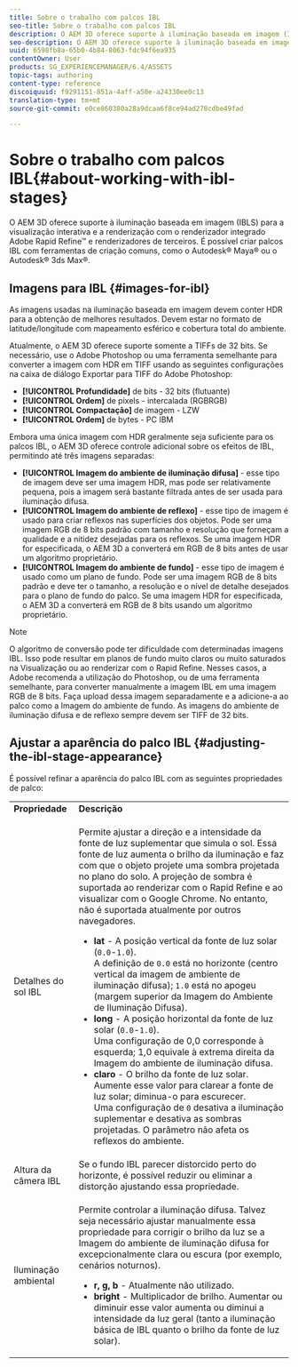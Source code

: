 ```yaml
---
title: Sobre o trabalho com palcos IBL
seo-title: Sobre o trabalho com palcos IBL
description: O AEM 3D oferece suporte à iluminação baseada em imagem (IBLS) para a visualização interativa e a renderização com o renderizador integrado Adobe Rapid Refine e renderizadores de terceiros. É possível criar palcos IBL com ferramentas de criação comuns, como o Autodesk Maya ou o Autodesk 3ds Max.
seo-description: O AEM 3D oferece suporte à iluminação baseada em imagem (IBLS) para a visualização interativa e a renderização com o renderizador integrado Adobe Rapid Refine e renderizadores de terceiros. É possível criar palcos IBL com ferramentas de criação comuns, como o Autodesk Maya ou o Autodesk 3ds Max.
uuid: 6598fb8a-65b0-4b84-8063-fdc94f6ea935
contentOwner: User
products: SG_EXPERIENCEMANAGER/6.4/ASSETS
topic-tags: authoring
content-type: reference
discoiquuid: f9291151-851a-4aff-a50e-a24330ee0c13
translation-type: tm+mt
source-git-commit: e0ce860380a28a9dcaa6f8ce94ad278cdbe49fad

---
```



# Sobre o trabalho com palcos IBL{#about-working-with-ibl-stages}

O AEM 3D oferece suporte à iluminação baseada em imagem (IBLS) para a visualização interativa e a renderização com o renderizador integrado Adobe Rapid Refine™ e renderizadores de terceiros. É possível criar palcos IBL com ferramentas de criação comuns, como o Autodesk® Maya® ou o Autodesk® 3ds Max®.

## Imagens para IBL {#images-for-ibl}

As imagens usadas na iluminação baseada em imagem devem conter HDR para a obtenção de melhores resultados. Devem estar no formato de latitude/longitude com mapeamento esférico e cobertura total do ambiente.

Atualmente, o AEM 3D oferece suporte somente a TIFFs de 32 bits. Se necessário, use o Adobe Photoshop ou uma ferramenta semelhante para converter a imagem com HDR em TIFF usando as seguintes configurações na caixa de diálogo Exportar para TIFF do Adobe Photoshop:

* **[!UICONTROL Profundidade]** de bits - 32 bits (flutuante)
* **[!UICONTROL Ordem]** de pixels - intercalada (RGBRGB)
* **[!UICONTROL Compactação]** de imagem - LZW
* **[!UICONTROL Ordem]** de bytes - PC IBM

Embora uma única imagem com HDR geralmente seja suficiente para os palcos IBL, o AEM 3D oferece controle adicional sobre os efeitos de IBL, permitindo até três imagens separadas:

* **[!UICONTROL Imagem do ambiente de iluminação difusa]** - esse tipo de imagem deve ser uma imagem HDR, mas pode ser relativamente pequena, pois a imagem será bastante filtrada antes de ser usada para iluminação difusa.
* **[!UICONTROL Imagem do ambiente de reflexo]** - esse tipo de imagem é usado para criar reflexos nas superfícies dos objetos. Pode ser uma imagem RGB de 8 bits padrão com tamanho e resolução que forneçam a qualidade e a nitidez desejadas para os reflexos. Se uma imagem HDR for especificada, o AEM 3D a converterá em RGB de 8 bits antes de usar um algoritmo proprietário.
* **[!UICONTROL Imagem do ambiente de fundo]** - esse tipo de imagem é usado como um plano de fundo. Pode ser uma imagem RGB de 8 bits padrão e deve ter o tamanho, a resolução e o nível de detalhe desejados para o plano de fundo do palco. Se uma imagem HDR for especificada, o AEM 3D a converterá em RGB de 8 bits usando um algoritmo proprietário.

>[!NOTE]
>O algoritmo de conversão pode ter dificuldade com determinadas imagens IBL. Isso pode resultar em planos de fundo muito claros ou muito saturados na Visualização ou ao renderizar com o Rapid Refine. Nesses casos, a Adobe recomenda a utilização do Photoshop, ou de uma ferramenta semelhante, para converter manualmente a imagem IBL em uma imagem RGB de 8 bits. Faça upload dessa imagem separadamente e a adicione-a ao palco como a Imagem do ambiente de fundo. As imagens do ambiente de iluminação difusa e de reflexo sempre devem ser TIFF de 32 bits.


## Ajustar a aparência do palco IBL {#adjusting-the-ibl-stage-appearance}

É possível refinar a aparência do palco IBL com as seguintes propriedades de palco:

<table> 
 <tbody> 
  <tr> 
   <td><strong>Propriedade</strong><br /> </td> 
   <td><strong>Descrição</strong></td> 
  </tr> 
  <tr> 
   <td>Detalhes do sol IBL</td> 
   <td><p>Permite ajustar a direção e a intensidade da fonte de luz suplementar que simula o sol. <span class="diff-html-added">Essa fonte de luz aumenta o brilho da iluminação e faz com que o objeto projete uma sombra projetada no plano do solo. A projeção de sombra é suportada ao renderizar com o Rapid Refine e ao visualizar com o Google Chrome. No entanto, não é suportada atualmente por outros navegadores.</span></p> 
    <ul> 
     <li><strong>lat</strong> - A posição vertical da fonte de luz solar (<code>0.0</code>-<code>1.0</code>).<br /> A definição de <code>0.0</code> está no horizonte (centro vertical da imagem de ambiente de iluminação difusa); <code>1.0</code> está no apogeu (margem superior da Imagem do Ambiente de Iluminação Difusa).</li> 
     <li><strong>long</strong> - A posição horizontal da fonte de luz solar (<code>0.0</code>-<code>1.0</code>).<br /> Uma configuração de 0,0 corresponde à esquerda; 1,0 equivale à extrema direita da Imagem do ambiente de iluminação difusa.<br /> </li> 
     <li><strong>claro</strong> - O brilho da fonte de luz solar. Aumente esse valor para clarear a fonte de luz solar; diminua-o para escurecer. <br /> Uma configuração de <code>0</code> desativa a iluminação suplementar e desativa as sombras projetadas. O parâmetro não afeta os reflexos do ambiente.<br /> </li> 
    </ul> </td> 
  </tr> 
  <tr> 
   <td>Altura da câmera IBL</td> 
   <td>Se o fundo IBL parecer distorcido perto do horizonte, é possível reduzir ou eliminar a distorção ajustando essa propriedade. <br /> </td> 
  </tr> 
  <tr> 
   <td>Iluminação ambiental</td> 
   <td><p><span class="diff-html-added">Permite controlar a iluminação difusa. Talvez seja necessário ajustar manualmente essa propriedade para corrigir o brilho da luz se a Imagem do ambiente de iluminação difusa for excepcionalmente clara ou escura (por exemplo, cenários noturnos).</span></p> 
    <ul> 
     <li><strong>r, g, b</strong> - Atualmente não utilizado.</li> 
     <li><strong>bright</strong> - Multiplicador <span class="diff-html-added">de brilho. Aumentar ou diminuir esse valor aumenta ou diminui a intensidade da luz geral (tanto a iluminação básica de IBL quanto o brilho da fonte de luz solar).</span></li> 
    </ul> </td> 
  </tr> 
 </tbody> 
</table>

